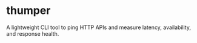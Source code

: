# thumper
A lightweight CLI tool to ping HTTP APIs and measure latency, availability, and response health.
